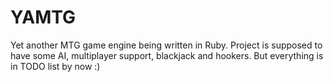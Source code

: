 YAMTG
=====

Yet another MTG game engine being written in Ruby. Project is supposed to have some AI, multiplayer support, blackjack and hookers. But everything is in TODO list by now :)